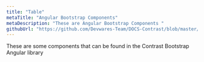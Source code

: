 ```yaml
---
title: "Table"
metaTitle: "Angular Bootstrap Components"
metaDescription: "These are Angular Bootstrap Components "
githubUrl: "https://github.com/Devwares-Team/DOCS-Contrast/blob/master/content/contrast/angular/table.md"
---
```


These are some components that can be found in the Contrast Bootstrap Angular library

